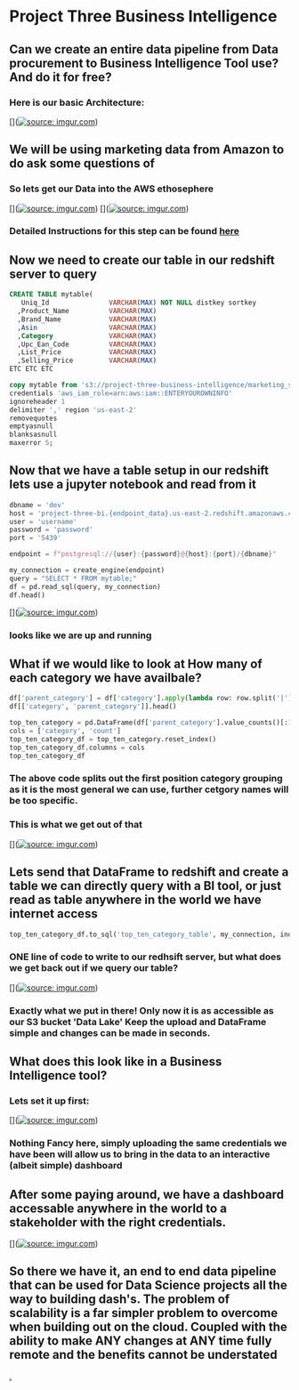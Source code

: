 # Project Three Business Intelligence #

## Can we create an entire data pipeline from Data procurement to Business Intelligence Tool use? And do it for free? ##

### Here is our basic Architecture: ###



[](<a href="https://imgur.com/HCk74vV"><img src="https://i.imgur.com/HCk74vV.jpg" title="source: imgur.com" /></a>)

## We will be using marketing data from Amazon to do ask some questions of ##


### So lets get our Data into the AWS ethosephere ###

[](<a href="https://imgur.com/yYH5KZ5"><img src="https://i.imgur.com/yYH5KZ5.jpg" title="source: imgur.com" /></a>)
[](<a href="https://imgur.com/UKxPRS2"><img src="https://i.imgur.com/UKxPRS2.jpg" title="source: imgur.com" /></a>)

### Detailed Instructions for this step can be found [here](https://docs.aws.amazon.com/redshift/latest/gsg/getting-started.html) ###

## Now we need to create our table in our redshift server to query ##

```SQL
CREATE TABLE mytable(
   Uniq_Id               VARCHAR(MAX) NOT NULL distkey sortkey 
  ,Product_Name          VARCHAR(MAX) 
  ,Brand_Name            VARCHAR(MAX)
  ,Asin                  VARCHAR(MAX)
  ,Category              VARCHAR(MAX)
  ,Upc_Ean_Code          VARCHAR(MAX)
  ,List_Price            VARCHAR(MAX) 
  ,Selling_Price         VARCHAR(MAX)
ETC ETC ETC

copy mytable from 's3://project-three-business-intelligence/marketing_sample_for_amazon_data.csv'
credentials 'aws_iam_role=arn:aws:iam::ENTERYOUROWNINFO'
ignoreheader 1
delimiter ',' region 'us-east-2'
removequotes
emptyasnull
blanksasnull
maxerror 5;

```

## Now that we have a table setup in our redshift lets use a jupyter notebook and read from it ##

```python
dbname = 'dev'
host = 'project-three-bi.{endpoint_data}.us-east-2.redshift.amazonaws.com'
user = 'username'
password = 'password'
port = '5439'

endpoint = f"postgresql://{user}:{password}@{host}:{port}/{dbname}"

my_connection = create_engine(endpoint)
query = "SELECT * FROM mytable;"
df = pd.read_sql(query, my_connection)
df.head()
```
[](<a href="https://imgur.com/OnszAmE"><img src="https://i.imgur.com/OnszAmE.jpg" title="source: imgur.com" /></a>)
### looks like we are up and running ###


## What if we would like to look at How many of each category we have availbale? ##

```python
df['parent_category'] = df['category'].apply(lambda row: row.split('|')[0])
df[['category', 'parent_category']].head()

top_ten_category = pd.DataFrame(df['parent_category'].value_counts()[:10])
cols = ['category', 'count']
top_ten_category_df = top_ten_category.reset_index()
top_ten_category_df.columns = cols
top_ten_category_df

```
### The above code splits out the first position category grouping as it is the most general we can use, further cetgory names will be too specific. ###
### This is what we get out of that ###
[](<a href="https://imgur.com/p7i8oX3"><img src="https://i.imgur.com/p7i8oX3.jpg" title="source: imgur.com" /></a>)

## Lets send that DataFrame to redshift and create a table we can directly query with a BI tool, or just read as table anywhere in the world we have internet access ##

```python
top_ten_category_df.to_sql('top_ten_category_table', my_connection, index=False, if_exists='replace')
```
### ONE line of code to write to our redhsift server, but what does we get back out if we query our table?
[](<a href="https://imgur.com/AKNst0L"><img src="https://i.imgur.com/AKNst0L.jpg" title="source: imgur.com" /></a>)
### Exactly what we put in there! Only now it is as accessible as our S3 bucket 'Data Lake' Keep the upload and DataFrame simple and changes can be made in seconds. ###

## What does this look like in a Business Intelligence tool? ##

### Lets set it up first: ###

[](<a href="https://imgur.com/cdkegjn"><img src="https://i.imgur.com/cdkegjn.jpg" title="source: imgur.com" /></a>)
### Nothing Fancy here, simply uploading the same credentials we have been will allow us to bring in the data to an interactive (albeit simple) dashboard ###

## After some paying around, we have a dashboard accessable anywhere in the world to a stakeholder with the right credentials. ##

[](<a href="https://imgur.com/7cdDDK6"><img src="https://i.imgur.com/7cdDDK6.jpg" title="source: imgur.com" /></a>)



## So there we have it, an end to end data pipeline that can be used for Data Science projects all the way to building dash's. The problem of scalability is a far simpler problem to overcome when building out on the cloud. Coupled with the ability to make ANY changes at ANY time fully remote and the benefits cannot be understated ##




[.]()

